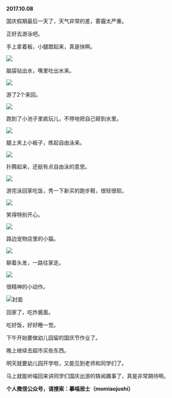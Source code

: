 
          
**2017.10.08**

国庆假期最后一天了，天气非常的差，雾霾太严重。

正好去游泳吧。

手上拿着板，小腿蹬起来，真是快啊。


![](https://pic1.zhimg.com/v2-012ebb0d13a8193615b0b9e38276d847.jpg)


脑袋钻出水，嘴里吐出水来。


![](https://pic1.zhimg.com/v2-c0f49d07a0b53cf205b6e05b1553f2a2.jpg)


游了2个来回。


![](https://pic3.zhimg.com/v2-6feb57bafc638da2c559f5fd0cf95e60.jpg)


跑到了小池子里疯玩儿，不停地把自己砸到水里。


![](https://pic2.zhimg.com/v2-2e07f01a01760342c00786dab6267ceb.jpg)


腿上夹上小板子，练起自由泳来。


![](https://pic3.zhimg.com/v2-9e722f6d1562a4db9fc59da6a8851c00.jpg)


扑腾起来，还挺有点自由泳的意思。


![](https://pic4.zhimg.com/v2-0ba2b1be80a51b75c5e9c3622d73a81d.jpg)


游完泳回家吃饭，秀一下新买的跑步鞋，很轻很软。


![](https://pic2.zhimg.com/v2-3b0e1fcd7f5954fa43b86b6719aafe80.jpg)


笑得特别开心。


![](https://pic4.zhimg.com/v2-e98452641a006e8426fee626b43dcaf0.jpg)


路边宠物店里的小猫。


![](https://pic2.zhimg.com/v2-a3a22cc7cec13da15aea43aefdc29134.jpg)


聊着头发，一路往家走。


![](https://pic3.zhimg.com/v2-7949d0c60a3d1c5c594d357e7098df44.jpg)


很精神的小动作。


![](https://pic4.zhimg.com/v2-c7d4ba7b2fee68a8e4b794ca9e381a4d.jpg)封面


回家了，吃炸酱面。

吃好饭，好好睡一觉。

下午开始要做幼儿园留的国庆节作业了。

晚上继续去超市买些东西。

明天就要幼儿园开学啦，又能见到老师和同学们了。

马上就能听喵回来讲同学们国庆出游的轶闻趣事了，真是非常期待啊。


**个人微信公众号，请搜索：摹喵居士（momiaojushi）**

        